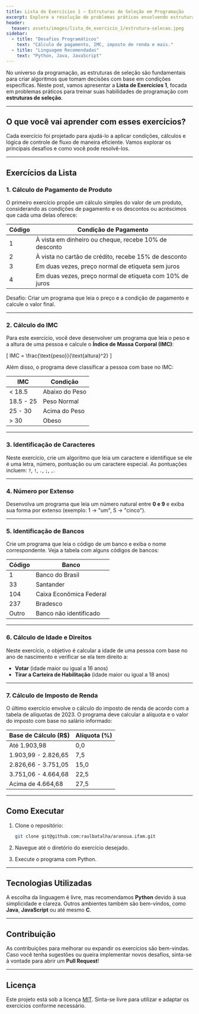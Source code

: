 ```yaml
---
title: Lista de Exercícios 1 – Estruturas de Seleção em Programação
excerpt: Explore a resolução de problemas práticos envolvendo estruturas de seleção, como cálculo de IMC, pagamento de produtos e muito mais.
header:
  teaser: assets/images/lista_de_exercicio_1/estrutura-selecao.jpeg
sidebar:
  - title: "Desafios Programáticos"
    text: "Cálculo de pagamento, IMC, imposto de renda e mais."
  - title: "Linguagem Recomendadas"
    text: "Python, Java, JavaScript"
---
```


No universo da programação, as estruturas de seleção são fundamentais para criar algoritmos que tomam decisões com base em condições específicas. Neste post, vamos apresentar a **Lista de Exercícios 1**, focada em problemas práticos para treinar suas habilidades de programação com **estruturas de seleção**.

---

## O que você vai aprender com esses exercícios?

Cada exercício foi projetado para ajudá-lo a aplicar condições, cálculos e lógica de controle de fluxo de maneira eficiente. Vamos explorar os principais desafios e como você pode resolvê-los.

---

## Exercícios da Lista

### 1. **Cálculo de Pagamento de Produto**

O primeiro exercício propõe um cálculo simples do valor de um produto, considerando as condições de pagamento e os descontos ou acréscimos que cada uma delas oferece:

| Código | Condição de Pagamento                                   |
|--------|--------------------------------------------------------|
| 1      | À vista em dinheiro ou cheque, recebe 10% de desconto  |
| 2      | À vista no cartão de crédito, recebe 15% de desconto   |
| 3      | Em duas vezes, preço normal de etiqueta sem juros      |
| 4      | Em duas vezes, preço normal de etiqueta com 10% de juros |

Desafio: Criar um programa que leia o preço e a condição de pagamento e calcule o valor final.

---

### 2. **Cálculo do IMC**

Para este exercício, você deve desenvolver um programa que leia o peso e a altura de uma pessoa e calcule o **Índice de Massa Corporal (IMC)**:

\[
IMC = \frac{\text{peso}}{\text{altura}^2}
\]

Além disso, o programa deve classificar a pessoa com base no IMC:

| IMC       | Condição          |
|-----------|-------------------|
| < 18.5    | Abaixo do Peso    |
| 18.5 - 25 | Peso Normal       |
| 25 - 30   | Acima do Peso     |
| > 30      | Obeso             |

---

### 3. **Identificação de Caracteres**

Neste exercício, crie um algoritmo que leia um caractere e identifique se ele é uma letra, número, pontuação ou um caractere especial. As pontuações incluem: `?`, `!`, `.`, `;`, `,`.

---

### 4. **Número por Extenso**

Desenvolva um programa que leia um número natural entre **0 e 9** e exiba sua forma por extenso (exemplo: 1 → "um", 5 → "cinco").

---

### 5. **Identificação de Bancos**

Crie um programa que leia o código de um banco e exiba o nome correspondente. Veja a tabela com alguns códigos de bancos:

| Código | Banco                          |
|--------|--------------------------------|
| 1      | Banco do Brasil               |
| 33     | Santander                     |
| 104    | Caixa Econômica Federal       |
| 237    | Bradesco                      |
| Outro  | Banco não identificado        |

---

### 6. **Cálculo de Idade e Direitos**

Neste exercício, o objetivo é calcular a idade de uma pessoa com base no ano de nascimento e verificar se ela tem direito a:
- **Votar** (idade maior ou igual a 16 anos)
- **Tirar a Carteira de Habilitação** (idade maior ou igual a 18 anos)

---

### 7. **Cálculo de Imposto de Renda**

O último exercício envolve o cálculo do imposto de renda de acordo com a tabela de alíquotas de 2023. O programa deve calcular a alíquota e o valor do imposto com base no salário informado:

| Base de Cálculo (R$)        | Alíquota (%) |
|-----------------------------|--------------|
| Até 1.903,98                | 0,0          |
| 1.903,99 - 2.826,65         | 7,5          |
| 2.826,66 - 3.751,05         | 15,0         |
| 3.751,06 - 4.664,68         | 22,5         |
| Acima de 4.664,68           | 27,5         |

---

## Como Executar

1. Clone o repositório:

   ```bash
   git clone git@github.com:raulbatalha/aranoua.ifam.git
   ```

2. Navegue até o diretório do exercício desejado.
3. Execute o programa com Python.

---

## Tecnologias Utilizadas

A escolha da linguagem é livre, mas recomendamos **Python** devido à sua simplicidade e clareza. Outros ambientes também são bem-vindos, como **Java**, **JavaScript** ou até mesmo **C**.

---

## Contribuição

As contribuições para melhorar ou expandir os exercícios são bem-vindas. Caso você tenha sugestões ou queira implementar novos desafios, sinta-se à vontade para abrir um **Pull Request**!

---

## Licença

Este projeto está sob a licença [MIT](LICENSE). Sinta-se livre para utilizar e adaptar os exercícios conforme necessário.
